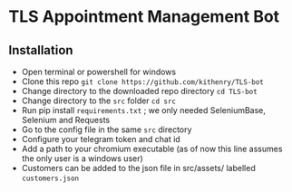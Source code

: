 # TLS Appointment Management Bot

## Installation

- Open terminal or powershell for windows
- Clone this repo `git clone https://github.com/kithenry/TLS-bot`
- Change directory to the downloaded repo directory `cd TLS-bot`
- Change directory to the `src` folder `cd src`
- Run pip install `requirements.txt` ; we only needed SeleniumBase, Selenium and Requests
- Go to the config file in the same `src` directory
- Configure your telegram token and chat id 
- Add a path to your chromium executable (as of now this line assumes the only user is a windows user)
- Customers can be added to the json file in src/assets/ labelled `customers.json`
